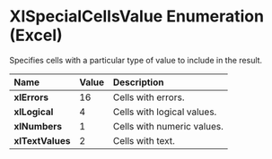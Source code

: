 
# XlSpecialCellsValue Enumeration (Excel)

Specifies cells with a particular type of value to include in the result.



|**Name**|**Value**|**Description**|
|:-----|:-----|:-----|
|**xlErrors**|16|Cells with errors.|
|**xlLogical**|4|Cells with logical values.|
|**xlNumbers**|1|Cells with numeric values.|
|**xlTextValues**|2|Cells with text.|

